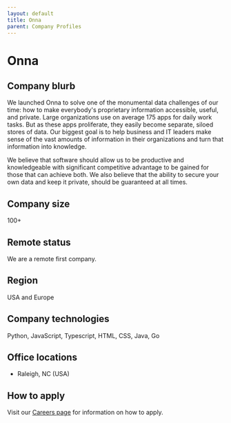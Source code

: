```yaml
---
layout: default
title: Onna
parent: Company Profiles
---
```


# Onna

## Company blurb

We launched Onna to solve one of the monumental data challenges of our time: how to make everybody's proprietary information accessible, useful, and private. Large organizations use on average 175 apps for daily work tasks. But as these apps proliferate, they easily become separate, siloed stores of data. Our biggest goal is to help business and IT leaders make sense of the vast amounts of information in their organizations and turn that information into knowledge.

We believe that software should allow us to be productive and knowledgeable with significant competitive advantage to be gained for those that can achieve both. We also believe that the ability to secure your own data and keep it private, should be guaranteed at all times.

## Company size

100+

## Remote status

We are a remote first company.

## Region

USA and Europe

## Company technologies

Python, JavaScript, Typescript, HTML, CSS, Java, Go

## Office locations

* Raleigh, NC (USA)

## How to apply

Visit our [Careers page](https://onna.com/careers/) for information on how to apply.

